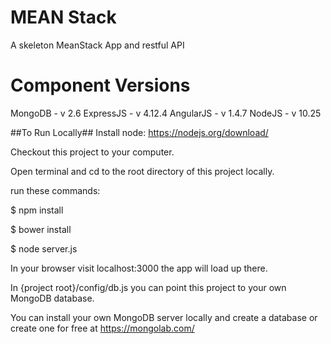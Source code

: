# MEAN Stack
A skeleton MeanStack App and restful API

# Component Versions

MongoDB - v 2.6
ExpressJS - v 4.12.4
AngularJS - v 1.4.7
NodeJS - v 10.25

##To Run Locally##
Install node: https://nodejs.org/download/

Checkout this project to your computer.

Open terminal and cd to the root directory of this project locally.

run these commands:

$ npm install

$ bower install

$ node server.js

In your browser visit localhost:3000 the app will load up there.

In {project root}/config/db.js you can point this project to your own MongoDB database.

You can install your own MongoDB server locally and create a database or create one for free at https://mongolab.com/

